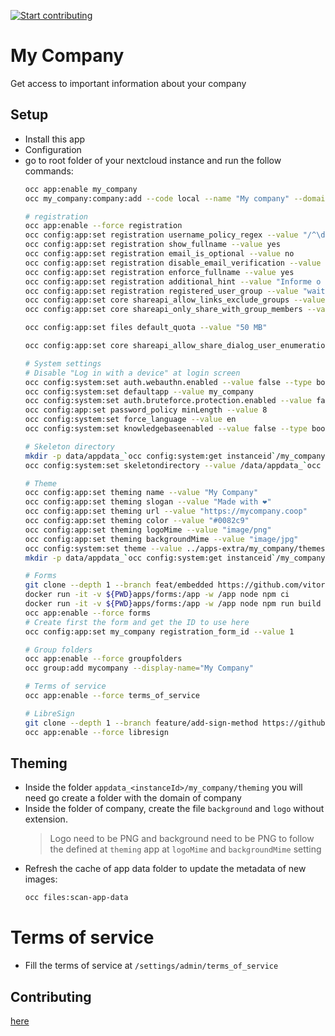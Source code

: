 [![Start contributing](https://img.shields.io/github/issues/LibreCodeCoop/my_company/good%20first%20issue?color=7057ff&label=Contribute)](https://github.com/LibreCodeCoop/my_company/issues?q=is%3Aissue+is%3Aopen+sort%3Aupdated-desc+label%3A%22good+first+issue%22)

# My Company

Get access to important information about your company

## Setup

* Install this app
* Configuration
* go to root folder of your nextcloud instance and run the follow commands:
  ```bash
  occ app:enable my_company
  occ my_company:company:add --code local --name "My company" --domain local.localhost

  # registration
  occ app:enable --force registration
  occ config:app:set registration username_policy_regex --value "/^\d{11,14}$/"
  occ config:app:set registration show_fullname --value yes
  occ config:app:set registration email_is_optional --value no
  occ config:app:set registration disable_email_verification --value no
  occ config:app:set registration enforce_fullname --value yes
  occ config:app:set registration additional_hint --value "Informe o seu CPF/CNPJ utilizando apenas números"
  occ config:app:set registration registered_user_group --value "waiting-approval"
  occ config:app:set core shareapi_allow_links_exclude_groups --value "[\"waiting-approval\"]"
  occ config:app:set core shareapi_only_share_with_group_members --value no

  occ config:app:set files default_quota --value "50 MB"

  occ config:app:set core shareapi_allow_share_dialog_user_enumeration --value no

  # System settings
  # Disable "Log in with a device" at login screen
  occ config:system:set auth.webauthn.enabled --value false --type boolean
  occ config:system:set defaultapp --value my_company
  occ config:system:set auth.bruteforce.protection.enabled --value false --type boolean
  occ config:app:set password_policy minLength --value 8
  occ config:system:set force_language --value en
  occ config:system:set knowledgebaseenabled --value false --type boolean

  # Skeleton directory
  mkdir -p data/appdata_`occ config:system:get instanceid`/my_company/skeleton
  occ config:system:set skeletondirectory --value /data/appdata_`occ config:system:get instanceid`/my_company/skeleton

  # Theme
  occ config:app:set theming name --value "My Company"
  occ config:app:set theming slogan --value "Made with ❤️"
  occ config:app:set theming url --value "https://mycompany.coop"
  occ config:app:set theming color --value "#0082c9"
  occ config:app:set theming logoMime --value "image/png"
  occ config:app:set theming backgroundMime --value "image/jpg"
  occ config:system:set theme --value ../apps-extra/my_company/themes/default
  mkdir -p data/appdata_`occ config:system:get instanceid`/my_company/theming

  # Forms
  git clone --depth 1 --branch feat/embedded https://github.com/vitormattos/forms/ apps/forms
  docker run -it -v ${PWD}apps/forms:/app -w /app node npm ci
  docker run -it -v ${PWD}apps/forms:/app -w /app node npm run build
  occ app:enable --force forms
  # Create first the form and get the ID to use here
  occ config:app:set my_company registration_form_id --value 1

  # Group folders
  occ app:enable --force groupfolders
  occ group:add mycompany --display-name="My Company"

  # Terms of service
  occ app:enable --force terms_of_service

  # LibreSign
  git clone --depth 1 --branch feature/add-sign-method https://github.com/LibreSign/libresign/ apps/libresign
  occ app:enable --force libresign
  ```
## Theming
* Inside the folder `appdata_<instanceId>/my_company/theming` you will need go create a folder with the domain of company
* Inside the folder of company, create the file `background` and `logo` without extension.
  > Logo need to be PNG and background need to be PNG  to follow the defined at `theming` app at `logoMime` and `backgroundMime` setting
* Refresh the cache of app data folder to update the metadata of new images:
  ```bash
  occ files:scan-app-data
  ```

# Terms of service
* Fill the terms of service at `/settings/admin/terms_of_service`

## Contributing

[here](.github/CONTRIBUTING.md)
